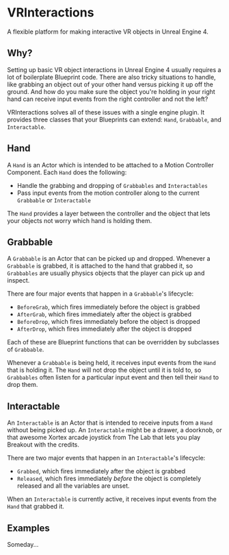 # VRInteractions
A flexible platform for making interactive VR objects in Unreal Engine 4.

## Why?
Setting up basic VR object interactions in Unreal Engine 4 usually requires a lot of boilerplate Blueprint code. There are also tricky situations to handle, like grabbing an object out of your other hand versus picking it up off the ground. And how do you make sure the object you're holding in your right hand can receive input events from the right controller and not the left?

VRInteractions solves all of these issues with a single engine plugin. It provides three classes that your Blueprints can extend: `Hand`, `Grabbable`, and `Interactable`.

## Hand
A `Hand` is an Actor which is intended to be attached to a Motion Controller Component. Each `Hand` does the following:

- Handle the grabbing and dropping of `Grabbables` and `Interactables`
- Pass input events from the motion controller along to the current `Grabbable` or `Interactable`

The `Hand` provides a layer between the controller and the object that lets your objects not worry which hand is holding them.

## Grabbable
A `Grabbable` is an Actor that can be picked up and dropped. Whenever a `Grabbable` is grabbed, it is attached to the hand that grabbed it, so `Grabbables` are usually physics objects that the player can pick up and inspect.

There are four major events that happen in a `Grabbable`'s lifecycle:

- `BeforeGrab`, which fires immediately before the object is grabbed
- `AfterGrab`, which fires immediately after the object is grabbed
- `BeforeDrop`, which fires immediately before the object is dropped
- `AfterDrop`, which fires immediately after the object is dropped

Each of these are Blueprint functions that can be overridden by subclasses of `Grabbable`.

Whenever a `Grabbable` is being held, it receives input events from the `Hand` that is holding it. The `Hand` will not drop the object until it is told to, so `Grabbables` often listen for a particular input event and then tell their `Hand` to drop them.

## Interactable
An `Interactable` is an Actor that is intended to receive inputs from a `Hand` without being picked up. An `Interactable` might be a drawer, a doorknob, or that awesome Xortex arcade joystick from The Lab that lets you play Breakout with the credits.

There are two major events that happen in an `Interactable`'s lifecycle:

- `Grabbed`, which fires immediately after the object is grabbed
- `Released`, which fires immediately *before* the object is completely released and all the variables are unset.

When an `Interactable` is currently active, it receives input events from the `Hand` that grabbed it.

## Examples
Someday...
